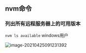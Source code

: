 ## nvm命令

### 列出所有远程服务器上的可用版本

`nvm ls available` windows用户

![image-20210425091231392](https://gitee.com/wu_kang0718/image/raw/master//20210425091232639.png)